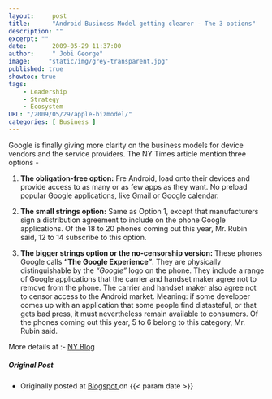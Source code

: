 ```yaml
---
layout:     post 
title:      "Android Business Model getting clearer - The 3 options"
description: ""
excerpt: ""
date:       2009-05-29 11:37:00
author:     " Jobi George"
image:     "static/img/grey-transparent.jpg"
published: true
showtoc: true 
tags:
    - Leadership
    - Strategy
    - Ecosystem
URL: "/2009/05/29/apple-bizmodel/"
categories: [ Business ]
---
```


Google is finally giving more clarity on the business models for device vendors and the service providers. The NY Times article mention three options -

1. **The obligation-free option:** Fre Android, load onto their devices and provide access to as many or as few apps as they want. No preload popular Google applications, like Gmail or Google calendar.

2. **The small strings option:** Same as Option 1, except that manufacturers sign a distribution agreement to include on the phone Google applications. Of the 18 to 20 phones coming out this year, Mr. Rubin said, 12 to 14 subscribe to this option.

3. **The bigger strings option or the no-censorship version:** These phones Google calls **“The Google Experience”**. They are physically distinguishable by the *“Google”* logo on the phone. They include a range of Google applications that the carrier and handset maker agree not to remove from the phone. The carrier and handset maker also agree not to censor access to the Android market. Meaning: if some developer comes up with an application that some people find distasteful, or that gets bad press, it must nevertheless remain available to consumers. Of the phones coming out this year, 5 to 6 belong to this category, Mr. Rubin said.

More details at :- [NY Blog](http://bits.blogs.nytimes.com/2009/05/27/google-expect-18-android-phones-by-years-end/)

##### Original Post

* Originally posted at [ Blogspot ]( ) on {{< param date >}}



